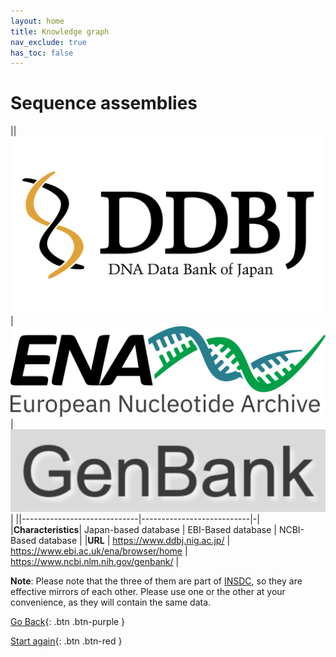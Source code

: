 ```yaml
---
layout: home
title: Knowledge graph
nav_exclude: true
has_toc: false
---
```

# Sequence assemblies

||![ddbj](../assets/ddbj.png)| ![ena](../assets/ena.png) | ![ena](../assets/genbank.png) |
||-----------------------------|---------------------------|-|
|**Characteristics**| Japan-based database | EBI-Based database | NCBI-Based database |
|**URL** | https://www.ddbj.nig.ac.jp/ | https://www.ebi.ac.uk/ena/browser/home | https://www.ncbi.nlm.nih.gov/genbank/ |

**Note**: Please note that the three of them are part of [INSDC](https://www.insdc.org/), so they are effective mirrors of each other.
Please use one or the other at your convenience, as they will contain the same data.

[Go Back](4_broader_range_metadata.html){: .btn .btn-purple }

[Start again](../index.html){: .btn .btn-red }